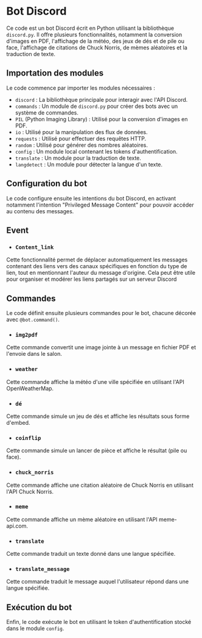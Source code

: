 
# Bot Discord

Ce code est un bot Discord écrit en Python utilisant la bibliothèque `discord.py`. Il offre plusieurs fonctionnalités, notamment la conversion d'images en PDF, l'affichage de la météo, des jeux de dés et de pile ou face, l'affichage de citations de Chuck Norris, de mèmes aléatoires et la traduction de texte.

## Importation des modules

Le code commence par importer les modules nécessaires :

-   `discord` : La bibliothèque principale pour interagir avec l'API Discord.
-   `commands` : Un module de `discord.py` pour créer des bots avec un système de commandes.
-   `PIL` (Python Imaging Library) : Utilisé pour la conversion d'images en PDF.
-   `io` : Utilisé pour la manipulation des flux de données.
-   `requests` : Utilisé pour effectuer des requêtes HTTP.
-   `random` : Utilisé pour générer des nombres aléatoires.
-   `config` : Un module local contenant les tokens d'authentification.
-   `translate` : Un module pour la traduction de texte.
-   `langdetect` : Un module pour détecter la langue d'un texte.

## Configuration du bot

Le code configure ensuite les intentions du bot Discord, en activant notamment l'intention "Privileged Message Content" pour pouvoir accéder au contenu des messages.
## Event 

- ### `Content_link`

Cette fonctionnalité permet de déplacer automatiquement les messages contenant des liens vers des canaux spécifiques en fonction du type de lien, tout en mentionnant l'auteur du message d'origine. Cela peut être utile pour organiser et modérer les liens partagés sur un serveur Discord

## Commandes

Le code définit ensuite plusieurs commandes pour le bot, chacune décorée avec `@bot.command()`.

- ### `img2pdf`

Cette commande convertit une image jointe à un message en fichier PDF et l'envoie dans le salon.

- ### `weather`

Cette commande affiche la météo d'une ville spécifiée en utilisant l'API OpenWeatherMap.

- ### `dé`

Cette commande simule un jeu de dés et affiche les résultats sous forme d'embed.

- ### `coinflip`

Cette commande simule un lancer de pièce et affiche le résultat (pile ou face).

- ### `chuck_norris`

Cette commande affiche une citation aléatoire de Chuck Norris en utilisant l'API Chuck Norris.

- ### `meme`

Cette commande affiche un mème aléatoire en utilisant l'API meme-api.com.

- ### `translate`

Cette commande traduit un texte donné dans une langue spécifiée.

- ###  `translate_message`

Cette commande traduit le message auquel l'utilisateur répond dans une langue spécifiée.

## Exécution du bot

Enfin, le code exécute le bot en utilisant le token d'authentification stocké dans le module `config`.
